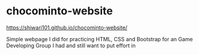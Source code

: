 # chocominto-website
https://shiwari101.github.io/chocominto-website/

Simple webpage I did for practicing HTML, CSS and Bootstrap for an Game Developing Group I had and still want to put effort in
